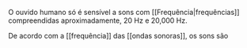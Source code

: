 O ouvido humano só é sensível a sons com [[Frequência|frequências]] compreendidas aproximadamente, 20 Hz e 20,000 Hz.

De acordo com a [[frequência]] das [[ondas sonoras]], os sons são